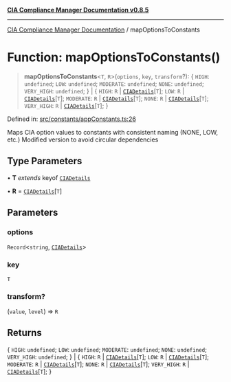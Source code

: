 [**CIA Compliance Manager Documentation v0.8.5**](../README.md)

***

[CIA Compliance Manager Documentation](../globals.md) / mapOptionsToConstants

# Function: mapOptionsToConstants()

> **mapOptionsToConstants**\<`T`, `R`\>(`options`, `key`, `transform`?): \{ `HIGH`: `undefined`; `LOW`: `undefined`; `MODERATE`: `undefined`; `NONE`: `undefined`; `VERY_HIGH`: `undefined`; \} \| \{ `HIGH`: `R` \| [`CIADetails`](../interfaces/CIADetails.md)\[`T`\]; `LOW`: `R` \| [`CIADetails`](../interfaces/CIADetails.md)\[`T`\]; `MODERATE`: `R` \| [`CIADetails`](../interfaces/CIADetails.md)\[`T`\]; `NONE`: `R` \| [`CIADetails`](../interfaces/CIADetails.md)\[`T`\]; `VERY_HIGH`: `R` \| [`CIADetails`](../interfaces/CIADetails.md)\[`T`\]; \}

Defined in: [src/constants/appConstants.ts:26](https://github.com/Hack23/cia-compliance-manager/blob/eca22610f41e5f6b6c0cece88769b1ffbe9db4bd/src/constants/appConstants.ts#L26)

Maps CIA option values to constants with consistent naming (NONE, LOW, etc.)
Modified version to avoid circular dependencies

## Type Parameters

• **T** *extends* keyof [`CIADetails`](../interfaces/CIADetails.md)

• **R** = [`CIADetails`](../interfaces/CIADetails.md)\[`T`\]

## Parameters

### options

`Record`\<`string`, [`CIADetails`](../interfaces/CIADetails.md)\>

### key

`T`

### transform?

(`value`, `level`) => `R`

## Returns

\{ `HIGH`: `undefined`; `LOW`: `undefined`; `MODERATE`: `undefined`; `NONE`: `undefined`; `VERY_HIGH`: `undefined`; \} \| \{ `HIGH`: `R` \| [`CIADetails`](../interfaces/CIADetails.md)\[`T`\]; `LOW`: `R` \| [`CIADetails`](../interfaces/CIADetails.md)\[`T`\]; `MODERATE`: `R` \| [`CIADetails`](../interfaces/CIADetails.md)\[`T`\]; `NONE`: `R` \| [`CIADetails`](../interfaces/CIADetails.md)\[`T`\]; `VERY_HIGH`: `R` \| [`CIADetails`](../interfaces/CIADetails.md)\[`T`\]; \}
